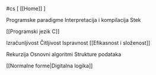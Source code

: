 #cs  [ [[Home]] ]
$\:$

Programske paradigme
Interpretacija i kompilacija
Stek

[[Programski jezik C]]

Izračunljivost
Čitljivost
Ispravnost
[[Efikasnost i složenost]]

Rekurzija
Osnovni algoritmi
Strukture podataka

[[Normalne forme|Digitalna logika]]